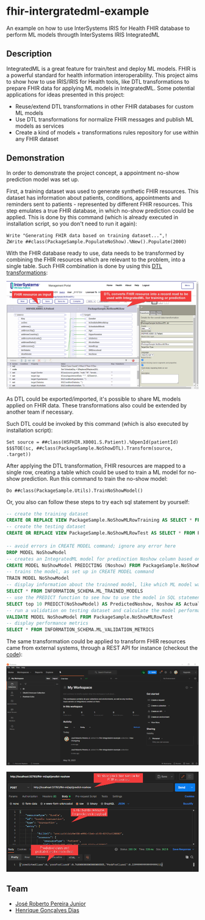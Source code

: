 # fhir-intergratedml-example
An example on how to use InterSystems IRIS for Health FHIR database to perform ML models througth InterSystems IRIS IntegratedML

## Description
IntegratedML is a great feature for train/test and deploy ML models. FHIR is a powerful standard for health information interoperability. This project aims to show how to use IRIS/IRIS for Health tools, like DTL transformations to prepare FHIR data for applying ML models in IntegratedML.
Some potential applications for ideas presented in this project:
 - Reuse/extend DTL transformations in other FHIR databases for custom ML models
 - Use DTL transformations for normalize FHIR messages and publish ML models as services
 - Create a kind of models + transformations rules repository for use within any FHIR dataset

## Demonstration
In order to demonstrate the project concept, a appointment no-show prediction model was set up.

First, a training dataset was used to generate synthetic FHIR resources. This dataset has information about patients, conditions, appointments and reminders sent to patients - represented by different FHIR resources. This step emulates a true FHIR database, in which no-show prediction could be applied. This is done by this command (which is already executed in installation script, so you don't need to run it again):

```objectscript
Write "Generating FHIR data based on training dataset...",!
ZWrite ##class(PackageSample.PopulateNoShow).%New().Populate(2000)
```

With the FHIR database ready to use, data needs to be transformed by combining the FHIR resources which are relevant to the problem, into a single table. Such FHIR combination is done by using this [DTL transformations](https://github.com/jrpereirajr/fhir-integratedml-example/blob/main/src/PackageSample/NoShowDTL.cls):

![DTL sample](https://raw.githubusercontent.com/jrpereirajr/fhir-integratedml-example/main/img/7mAtWpsjz5.png)

As DTL could be exported/imported, it's possible to share ML models applied on FHIR data. These transformations also could be extended by another team if necessary.

Such DTL could be invoked by this command (which is also executed by installation script):

```objectscript
Set source = ##class(HSFHIR.X0001.S.Patient).%OpenId(patientId)
$$$TOE(sc, ##class(PackageSample.NoShowDTL).Transform(source, .target))
```

After applying the DTL transformation, FHIR resources are mapped to a single row, creating a table which could be used to train a ML model for no-show prediction. Run this command to train the no-show model:

```objectscript
Do ##class(PackageSample.Utils).TrainNoShowModel()
```

Or, you also can follow these steps to try each sql statement by yourself:

```sql
-- create the training dataset
CREATE OR REPLACE VIEW PackageSample.NoShowMLRowTraining AS SELECT * FROM PackageSample.NoShowMLRow WHERE ID < 1800
-- create the testing dataset
CREATE OR REPLACE VIEW PackageSample.NoShowMLRowTest AS SELECT * FROM PackageSample.NoShowMLRow WHERE ID >= 1800

-- avoid errors in CREATE MODEL command; ignore any error here
DROP MODEL NoShowModel
-- creates an IntegratedML model for predinction Noshow column based on other ones, using the PackageSample.NoShowMLRowTraining dataset for tranning step; seed parameter here is to ensure results reproducibility
CREATE MODEL NoShowModel PREDICTING (Noshow) FROM PackageSample.NoShowMLRowTraining USING {"seed": 6}
-- trains the model, as set up in CREATE MODEL command
TRAIN MODEL NoShowModel
-- display information about the trainned model, like which ML model was selected by IntegratedML
SELECT * FROM INFORMATION_SCHEMA.ML_TRAINED_MODELS
-- use the PREDICT function to see how to use the model in SQL statements
SELECT top 10 PREDICT(NoShowModel) AS PredictedNoshow, Noshow AS ActualNoshow FROM PackageSample.NoShowMLRowTest
-- run a validation on testing dataset and calculate the model performance metrics
VALIDATE MODEL NoShowModel FROM PackageSample.NoShowMLRowTest
-- display performance metrics
SELECT * FROM INFORMATION_SCHEMA.ML_VALIDATION_METRICS
```

The same transformation could be applied to transform FHIR resources came from external systems, through a REST API for instance (checkout the [code](https://github.com/jrpereirajr/fhir-integratedml-example/blob/main/src/PackageSample/Dispatch.cls)):

![API video sample](https://raw.githubusercontent.com/jrpereirajr/fhir-integratedml-example/main/img/rUdnZR3LMp.gif)

![API sample](https://raw.githubusercontent.com/jrpereirajr/fhir-integratedml-example/main/img/8b9aPxKQHB1.png)

## Team
- [José Roberto Pereira Junior](https://github.com/jrpereirajr)
- [Henrique Gonçalves Dias](https://github.com/diashenrique/)
